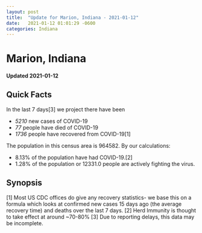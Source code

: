 ```yaml
---
layout: post
title:  "Update for Marion, Indiana - 2021-01-12"
date:   2021-01-12 01:01:29 -0600
categories: Indiana
---
```


# Marion, Indiana
#### Updated 2021-01-12

## Quick Facts

In the last 7 days[3] we project there have been
- *5210* new cases of COVID-19
- *77* people have died of COVID-19
- *1736* people have recovered from COVID-19[1]

The population in this census area is 964582. By our calculations:
- 8.13% of the population have had COVID-19.[2]
- 1.28% of the population or 12331.0 people are actively fighting the virus.

## Synopsis




[1] Most US CDC offices do give any recovery statistics- we base this on a formula which looks at confirmed new cases
15 days ago (the average recovery time) and deaths over the last 7 days.
[2] Herd Immunity is thought to take effect at around ~70-80%
[3] Due to reporting delays, this data may be incomplete. 
    